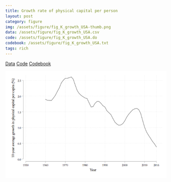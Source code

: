 ```yaml
---
title: Growth rate of physical capital per person
layout: post
category: figure
img: /assets/figure/fig_K_growth_USA-thumb.png
data: /assets/figure/fig_K_growth_USA.csv
code: /assets/figure/fig_K_growth_USA.do
codebook: /assets/figure/fig_K_growth_USA.txt
tags: rich
---
```


[Data](/assets/figure/fig_K_growth_USA.csv) [Code](/assets/figure/fig_K_growth_USA.do) [Codebook](/assets/figure/fig_K_growth_USA.txt)

![Growth rate of physical capital per person](/assets/figure/fig_K_growth_USA.png)
